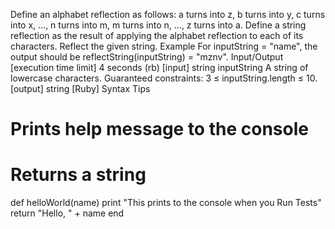 Define an alphabet reflection as follows: a turns into z, b turns into y, c turns into x, ..., n turns into m, m turns into n, ..., z turns into a.
Define a string reflection as the result of applying the alphabet reflection to each of its characters.
Reflect the given string.
Example
For inputString = "name", the output should be
reflectString(inputString) = "mznv".
Input/Output
[execution time limit] 4 seconds (rb)
[input] string inputString
A string of lowercase characters.
Guaranteed constraints:
3 ≤ inputString.length ≤ 10.
[output] string
[Ruby] Syntax Tips
# Prints help message to the console
# Returns a string
def helloWorld(name)
    print "This prints to the console when you Run Tests"
    return "Hello, " + name
end
